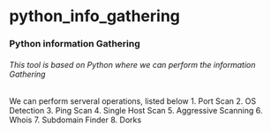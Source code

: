 # python_info_gathering
### Python information Gathering 
###### This tool is based on Python where we can perform the information Gathering 
We can perform serveral operations, listed below
                    1. Port Scan 
                    2. OS Detection
                    3. Ping Scan
                    4. Single Host Scan
                    5. Aggressive Scanning
                    6. Whois
                    7. Subdomain Finder
                    8. Dorks
